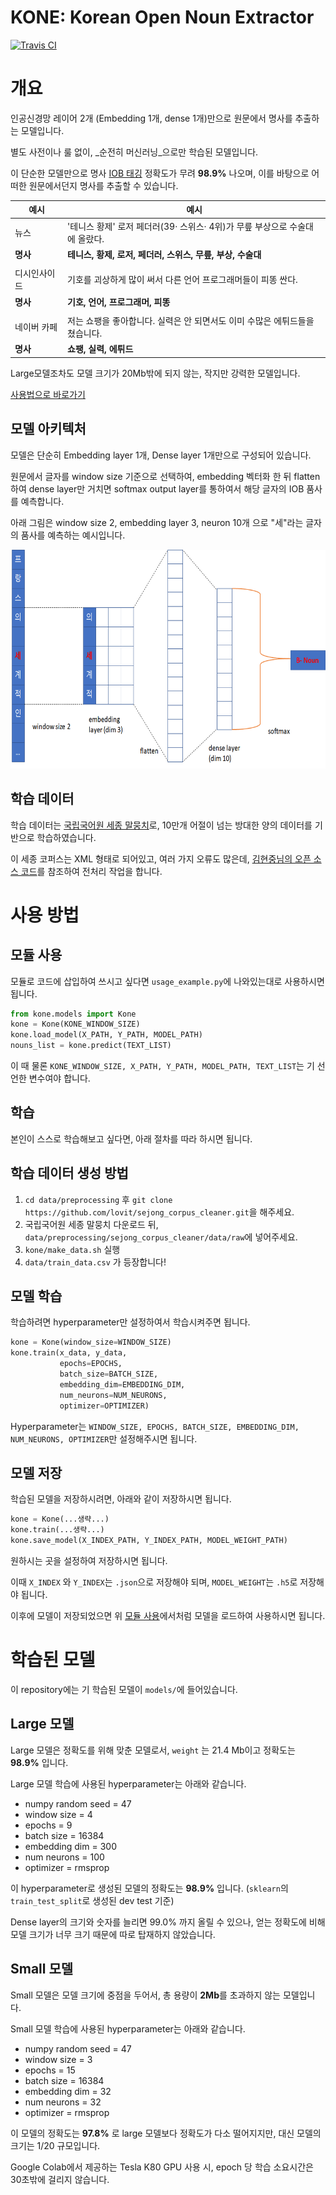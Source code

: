 # KONE: Korean Open Noun Extractor

[![Travis CI](https://travis-ci.org/wonhyukchoi/kone.svg?branch=master)](https://travis-ci.org/wonhyukchoi/kone)

# 개요

인공신경망 레이어 2개 (Embedding 1개, dense 1개)만으로 원문에서 명사를 추출하는 모델입니다.

별도 사전이나 룰 없이, _순전히 머신러닝_으로만 학습된 모델입니다.

이 단순한 모델만으로 명사 [IOB 태깅](https://arxiv.org/abs/cs/9907006) 정확도가 무려 **98.9%** 나오며,  이를 바탕으로 어떠한 원문에서던지 명사를 추출할 수 있습니다.

| 예시 | 예시 |
|-|---|
| <span style="font-weight:normal">  뉴스  </span>|<span style="font-weight:normal">  '테니스 황제' 로저 페더러(39· 스위스· 4위)가 무릎 부상으로 수술대에 올랐다.  </span>|
| **명사** | **테니스, 황제, 로저, 페더러, 스위스, 무릎, 부상, 수술대** |
|                                                      |                                                              |
| <span style="font-weight:normal">디시인사이드</span> | <span style="font-weight:normal">기호를 괴상하게 많이 써서 다른 언어 프로그래머들이 피똥 싼다.</span> |
|**명사**  | **기호, 언어, 프로그래머, 피똥** |
|                                                      |                                                              |
| <span style="font-weight:normal">네이버 카페 </span>| <span style="font-weight:normal">저는 쇼팽을 좋아합니다. 실력은 안 되면서도 이미 수많은 에튀드들을 쳤습니다. </span>|
| **명사** | **쇼팽, 실력, 에튀드** |

Large모델조차도 모델 크기가 20Mb밖에 되지 않는, 작지만 강력한 모델입니다.

[사용법으로 바로가기](https://github.com/wonhyukchoi/kone#모듈-사용)

## 모델 아키텍처

모델은 단순히 Embedding layer 1개, Dense layer 1개만으로 구성되어 있습니다.

원문에서 글자를 window size 기준으로 선택하여, embedding 벡터화 한 뒤 flatten 하여 dense layer만 거치면 softmax output layer를 통하여서 해당 글자의 IOB 품사를 예측합니다.

아래 그림은 window size 2, embedding layer 3, neuron 10개 으로 "세"라는 글자의 품사를 예측하는 예시입니다.

<img src=".github/img/model.jpg" height="350">

## 학습 데이터

학습 데이터는 [국립국어원 세종 말뭉치](https://ithub.korean.go.kr/user/guide/corpus/guide1.do)로, 10만개 어절이 넘는 방대한 양의 데이터를 기반으로 학습하였습니다.

이 세종 코퍼스는 XML 형태로 되어있고, 여러 가지 오류도 많은데, [김현중님의 오픈 소스 코드](https://github.com/lovit/sejong_corpus_cleaner)를 참조하여 전처리 작업을 합니다.

# 사용 방법

## 모듈 사용

모듈로 코드에 삽입하여 쓰시고 싶다면 `usage_example.py`에 나와있는대로 사용하시면 됩니다.

```python
from kone.models import Kone
kone = Kone(KONE_WINDOW_SIZE)
kone.load_model(X_PATH, Y_PATH, MODEL_PATH)
nouns_list = kone.predict(TEXT_LIST)
```

이 때 물론 `KONE_WINDOW_SIZE, X_PATH, Y_PATH, MODEL_PATH, TEXT_LIST`는 기 선언한 변수여야 합니다.

## 학습 

본인이 스스로 학습해보고 싶다면, 아래 절차를 따라 하시면 됩니다.

## 학습 데이터 생성 방법

1. `cd data/preprocessing` 후 `git clone https://github.com/lovit/sejong_corpus_cleaner.git`을 해주세요.
2. 국립국어원 세종 말뭉치 다운로드 뒤, `data/preprocessing/sejong_corpus_cleaner/data/raw`에 넣어주세요.
3. `kone/make_data.sh` 실행
4. `data/train_data.csv` 가 등장합니다!

## 모델 학습 

학습하려면 hyperparameter만 설정하여서 학습시켜주면 됩니다.

```python
kone = Kone(window_size=WINDOW_SIZE)
kone.train(x_data, y_data,
           epochs=EPOCHS,
           batch_size=BATCH_SIZE,
           embedding_dim=EMBEDDING_DIM,
           num_neurons=NUM_NEURONS,
           optimizer=OPTIMIZER)
```

Hyperparameter는 `WINDOW_SIZE, EPOCHS, BATCH_SIZE, EMBEDDING_DIM, NUM_NEURONS, OPTIMIZER`만 설정해주시면 됩니다.

## 모델 저장 

학습된 모델을 저장하시려면, 아래와 같이 저장하시면 됩니다.

```python
kone = Kone(...생략...)
kone.train(...생략...)
kone.save_model(X_INDEX_PATH, Y_INDEX_PATH, MODEL_WEIGHT_PATH)
```

원하시는 곳을 설정하여 저장하시면 됩니다. 

이때 `X_INDEX` 와 `Y_INDEX`는 `.json`으로 저장해야 되며, `MODEL_WEIGHT`는 `.h5`로 저장해야 됩니다.

이후에 모델이 저장되었으면 위 [모듈 사용](https://github.com/wonhyukchoi/kone#모듈-사용)에서처럼 모델을 로드하여 사용하시면 됩니다.



# 학습된 모델

이 repository에는 기 학습된 모델이 `models/`에 들어있습니다.

## Large 모델

Large 모델은 정확도를 위해 맞춘 모델로서, `weight` 는 21.4 Mb이고 정확도는 **98.9%** 입니다.


Large 모델 학습에 사용된 hyperparameter는 아래와 같습니다.

* numpy random seed = 47
* window size = 4
* epochs = 9
* batch size = 16384 
* embedding dim = 300
* num neurons = 100
* optimizer = rmsprop

이 hyperparameter로 생성된 모델의 정확도는 **98.9%** 입니다. (`sklearn`의 `train_test_split`로 생성된 dev test 기준)

Dense layer의 크기와 숫자를 늘리면 99.0% 까지 올릴 수 있으나, 얻는 정확도에 비해 모델 크기가 너무 크기 때문에 따로 탑재하지 않았습니다.



## Small 모델

Small 모델은 모델 크기에 중점을 두어서, 총 용량이 **2Mb**를 초과하지 않는 모델입니다.



Small 모델 학습에 사용된 hyperparameter는 아래와 같습니다.

* numpy random seed = 47
* window size = 3
* epochs = 15
* batch size  = 16384
* embedding dim = 32
* num neurons = 32
* optimizer = rmsprop

이 모델의 정확도는  **97.8%** 로 large 모델보다 정확도가 다소 떨어지지만, 대신 모델의 크기는 1/20 규모입니다. 

Google Colab에서 제공하는 Tesla K80 GPU 사용 시, epoch 당 학습 소요시간은 30초밖에 걸리지 않습니다.
